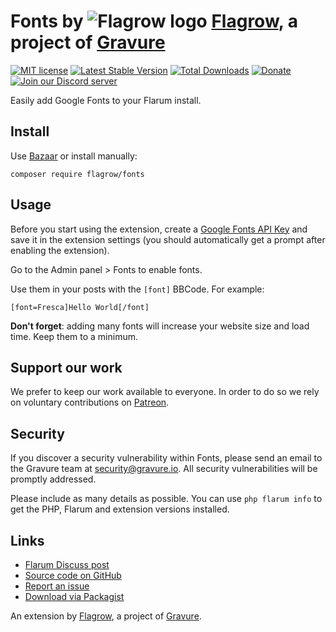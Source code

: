 # Fonts by ![Flagrow logo](https://avatars0.githubusercontent.com/u/16413865?v=3&s=20) [Flagrow](https://discuss.flarum.org/d/1832-flagrow-extension-developer-group), a project of [Gravure](https://gravure.io/)

[![MIT license](https://img.shields.io/badge/license-MIT-blue.svg)](https://github.com/flagrow/fonts/blob/master/LICENSE.md) [![Latest Stable Version](https://img.shields.io/packagist/v/flagrow/fonts.svg)](https://packagist.org/packages/flagrow/fonts) [![Total Downloads](https://img.shields.io/packagist/dt/flagrow/fonts.svg)](https://packagist.org/packages/flagrow/fonts) [![Donate](https://img.shields.io/badge/patreon-support-yellow.svg)](https://www.patreon.com/flagrow) [![Join our Discord server](https://discordapp.com/api/guilds/240489109041315840/embed.png)](https://flagrow.io/join-discord)

Easily add Google Fonts to your Flarum install.

## Install

Use [Bazaar](https://discuss.flarum.org/d/5151-flagrow-bazaar-the-extension-marketplace) or install manually:

    composer require flagrow/fonts

## Usage

Before you start using the extension, create a [Google Fonts API Key](https://developers.google.com/fonts/docs/developer_api#identifying_your_application_to_google) and save it in the extension settings (you should automatically get a prompt after enabling the extension).

Go to the Admin panel > Fonts to enable fonts.

Use them in your posts with the `[font]` BBCode. For example:

    [font=Fresca]Hello World[/font]

**Don't forget**: adding many fonts will increase your website size and load time.
Keep them to a minimum.

## Support our work

We prefer to keep our work available to everyone.
In order to do so we rely on voluntary contributions on [Patreon](https://www.patreon.com/flagrow).

## Security

If you discover a security vulnerability within Fonts, please send an email to the Gravure team at security@gravure.io. All security vulnerabilities will be promptly addressed.

Please include as many details as possible. You can use `php flarum info` to get the PHP, Flarum and extension versions installed.

## Links

- [Flarum Discuss post](https://discuss.flarum.org/d/6207-flagrow-fonts-easily-add-fonts-to-your-forum)
- [Source code on GitHub](https://github.com/flagrow/fonts)
- [Report an issue](https://github.com/flagrow/fonts/issues)
- [Download via Packagist](https://packagist.org/packages/flagrow/fonts)

An extension by [Flagrow](https://flagrow.io/), a project of [Gravure](https://gravure.io/).

